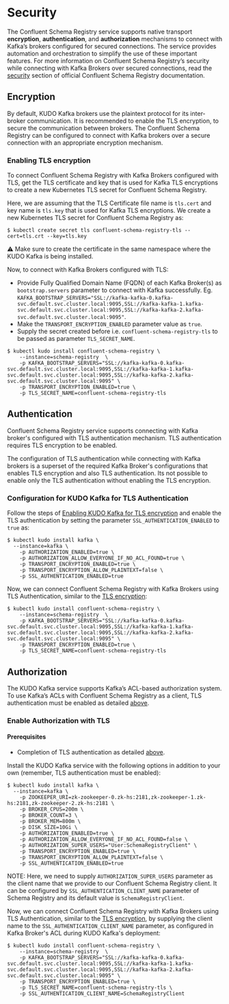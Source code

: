 # Security

The Confluent Schema Registry service supports native transport **encryption**, **authentication**, and **authorization** mechanisms to connect with Kafka’s brokers configured for secured connections. The service provides automation and orchestration to simplify the use of these important features. For more information on Confluent Schema Registry’s security while connecting with Kafka Brokers over secured connections, read the [security](https://docs.confluent.io/current/kafka/encryption.html#sr) section of official Confluent Schema Registry documentation.

## Encryption

By default, KUDO Kafka brokers use the plaintext protocol for its inter-broker communication. It is recommended to enable the TLS encryption, to secure the communication between brokers. The Confluent Schema Registry can be configured to connect with Kafka brokers over a secure connection with an appropriate encryption mechanism.

### Enabling TLS encryption

To connect Confluent Schema Registry with Kafka Brokers configured with TLS, get the TLS certificate and key that is used for Kafka TLS encryptions to create a new Kubernetes TLS secret for Confluent Schema Registry. 

Here, we are assuming that the TLS Certificate file name is `tls.cert` and key name is `tls.key` that is used for Kafka TLS encryptions. We create a new Kubernetes TLS secret for Confluent Schema Registry as:

```
$ kubectl create secret tls confluent-schema-registry-tls --cert=tls.crt --key=tls.key
```

:warning: Make sure to create the certificate in the same namespace where the KUDO Kafka is being installed.

Now, to connect with Kafka Brokers configured with TLS:
- Provide Fully Qualified Domain Name (FQDN) of each Kafka Broker(s) as `bootstrap.servers` parameter to connect with Kafka successfully. Eg. `KAFKA_BOOTSTRAP_SERVERS="SSL://kafka-kafka-0.kafka-svc.default.svc.cluster.local:9095,SSL://kafka-kafka-1.kafka-svc.default.svc.cluster.local:9095,SSL://kafka-kafka-2.kafka-svc.default.svc.cluster.local:9095"`.
- Make the `TRANSPORT_ENCRYPTION_ENABLED` parameter value as `true`.
- Supply the secret created before i.e. `confluent-schema-registry-tls` to be passed as parameter `TLS_SECRET_NAME`.

```
$ kubectl kudo install confluent-schema-registry \
    --instance=schema-registry  \
    -p KAFKA_BOOTSTRAP_SERVERS="SSL://kafka-kafka-0.kafka-svc.default.svc.cluster.local:9095,SSL://kafka-kafka-1.kafka-svc.default.svc.cluster.local:9095,SSL://kafka-kafka-2.kafka-svc.default.svc.cluster.local:9095" \
    -p TRANSPORT_ENCRYPTION_ENABLED=true \
    -p TLS_SECRET_NAME=confluent-schema-registry-tls
```

## Authentication

Confluent Schema Registry service supports connecting with Kafka broker's configured with TLS authentication mechanism. TLS authentication requires TLS encryption to be enabled. 

The configuration of TLS authentication while connecting with Kafka brokers is a superset of the required Kafka Broker's configurations that enables TLS encryption and also TLS authentication. Its not possible to enable only the TLS authentication without enabling the TLS encryption.

### Configuration for KUDO Kafka for TLS Authentication

Follow the steps of [Enabling KUDO Kafka for TLS encryption](https://github.com/kudobuilder/operators/blob/master/repository/kafka/docs/latest/security.md#enabling--tls-encryption) and enable the TLS authentication by setting the parameter `SSL_AUTHENTICATION_ENABLED` to `true` as:

```
$ kubectl kudo install kafka \
  --instance=kafka \
    -p AUTHORIZATION_ENABLED=true \
    -p AUTHORIZATION_ALLOW_EVERYONE_IF_NO_ACL_FOUND=true \
    -p TRANSPORT_ENCRYPTION_ENABLED=true \
    -p TRANSPORT_ENCRYPTION_ALLOW_PLAINTEXT=false \
    -p SSL_AUTHENTICATION_ENABLED=true
```

Now, we can connect Confluent Schema Registry with Kafka Brokers using TLS Authentication, similar to the [TLS encryption](#enabling-tls-encryption):

```
$ kubectl kudo install confluent-schema-registry \
    --instance=schema-registry  \
    -p KAFKA_BOOTSTRAP_SERVERS="SSL://kafka-kafka-0.kafka-svc.default.svc.cluster.local:9095,SSL://kafka-kafka-1.kafka-svc.default.svc.cluster.local:9095,SSL://kafka-kafka-2.kafka-svc.default.svc.cluster.local:9095" \
    -p TRANSPORT_ENCRYPTION_ENABLED=true \
    -p TLS_SECRET_NAME=confluent-schema-registry-tls
```

## Authorization

The KUDO Kafka service supports Kafka’s ACL-based authorization system.  To use Kafka’s ACLs with Confluent Schema Registry as a client, TLS authentication must be enabled as detailed [above](#authentication).

### Enable Authorization with TLS

#### Prerequisites

* Completion of TLS authentication as detailed [above](#authentication).

Install the KUDO Kafka service with the following options in addition to your own (remember, TLS authentication must be enabled):

```
$ kubectl kudo install kafka \
  --instance=kafka \
    -p ZOOKEEPER_URI=zk-zookeeper-0.zk-hs:2181,zk-zookeeper-1.zk-hs:2181,zk-zookeeper-2.zk-hs:2181 \
    -p BROKER_CPUS=200m \
    -p BROKER_COUNT=3 \
    -p BROKER_MEM=800m \
    -p DISK_SIZE=10Gi \
    -p AUTHORIZATION_ENABLED=true \
    -p AUTHORIZATION_ALLOW_EVERYONE_IF_NO_ACL_FOUND=false \
    -p AUTHORIZATION_SUPER_USERS="User:SchemaRegistryClient" \
    -p TRANSPORT_ENCRYPTION_ENABLED=true \
    -p TRANSPORT_ENCRYPTION_ALLOW_PLAINTEXT=false \
    -p SSL_AUTHENTICATION_ENABLED=true
```

NOTE: Here, we need to supply `AUTHORIZATION_SUPER_USERS` parameter as the client name that we provide to our Confluent Schema Registry client. It can be configured by `SSL_AUTHENTICATION_CLIENT_NAME` parameter of Schema Registry and its default value is `SchemaRegistryClient`.

Now, we can connect Confluent Schema Registry with Kafka Brokers using TLS Authentication, similar to the [TLS encryption](#enabling-tls-encryption), by supplying the client name to the `SSL_AUTHENTICATION_CLIENT_NAME` parameter, as configured in Kafka Broker's ACL during KUDO Kafka's deployment:

```
$ kubectl kudo install confluent-schema-registry \
    --instance=schema-registry  \
    -p KAFKA_BOOTSTRAP_SERVERS="SSL://kafka-kafka-0.kafka-svc.default.svc.cluster.local:9095,SSL://kafka-kafka-1.kafka-svc.default.svc.cluster.local:9095,SSL://kafka-kafka-2.kafka-svc.default.svc.cluster.local:9095" \
    -p TRANSPORT_ENCRYPTION_ENABLED=true \
    -p TLS_SECRET_NAME=confluent-schema-registry-tls \
    -p SSL_AUTHENTICATION_CLIENT_NAME=SchemaRegistryClient
```